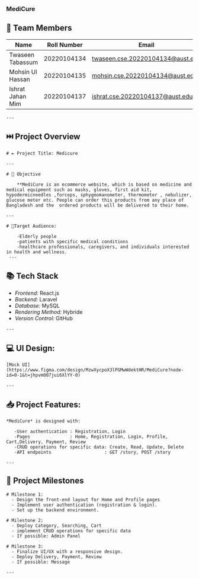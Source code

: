 ### MediCure
 

## 👥 Team Members

| Name                | Roll Number   | Email                               | Role              |
|---------------------|---------------|-------------------------------------|-------------------|
| Twaseen Tabassum    | 20220104134   | twaseen.cse.20220104134@aust.edu    | Lead              |
| Mohsin Ul Hassan    | 20220104135   | mohsin.cse.20220104134@aust.edu     | Frontend,Backend  |
| Ishrat Jahan Mim    | 20220104137   | ishrat.cse.20220104137@aust.edu     | Frontend,Backend  |

	---

## ⏭️ Project Overview

	# ✒️ Project Title: Medicure
	
	---

	# 🚀 Objective

		**MediCure is an ecommerce website, which is based on medicine and medical equipment such as masks, gloves, first aid kit, hypodermicneedles ,forceps, sphygmomanometer, thermometer , nebulizer, glucose meter etc. People can order this products from any place of Bangladesh and the  ordered products will be delivered to their home.

	---

	# 🎯Target Audience: 

		-Elderly people
		-patients with specific medical conditions 
		-healthcare professionals, caregivers, and individuals interested in health and wellness. 
	 ---

## 📚 Tech Stack

   - *Frontend:* React.js
   - *Backend:* Laravel
   - *Database:* MySQL
   - *Rendering Method:*  Hybride
   - *Version Control:* GitHub
	
	---

## 💻 UI Design:

	[Mock UI](https://www.figma.com/design/MzwXycpoX3lPGMwWdektHR/MediCure?node-id=0-1&t=jhpvm007jui6XlYY-0)

	---

## 📥 Project Features: 

	*MediCure* is designed with:

	   -User authentication : Registration, Login
	   -Pages               : Home, Registration, Login, Profile,  Cart,Delivery, Payment, Review
	   -CRUD operations for specific data: Create, Read, Update, Delete
	   -API endpoints                    : GET /story, POST /story

	---


## 🌟 Project Milestones

	# Milestone 1: 
	  - Design the front-end layout for Home and Profile pages
	  - Implement user authentication (registration & login).
	  - Set up the backend environment.

	# Milestone 2: 
	  - Deploy Category, Searching, Cart
	  - implement CRUD operations for specific data
  	  - If possible: Admin Panel

	# Milestone 3: 
	  - Finalize UI/UX with a responsive design.
	  - Deploy Delivery, Payment, Review
	  - If possible: Message

	---
